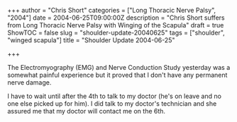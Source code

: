 +++
author = "Chris Short"
categories = ["Long Thoracic Nerve Palsy", "2004"]
date = 2004-06-25T09:00:00Z
description = "Chris Short suffers from Long Thoracic Nerve Palsy with Winging of the Scapula"
draft = true
ShowTOC = false
slug = "shoulder-update-20040625"
tags = ["shoulder", "winged scapula"]
title = "Shoulder Update 2004-06-25"

+++

The Electromyography (EMG) and Nerve Conduction Study yesterday was a somewhat painful experience but it proved that I don't have any permanent nerve damage.

I have to wait until after the 4th to talk to my doctor (he's on leave and no one else picked up for him). I did talk to my doctor's technician and she assured me that my doctor will contact me on the 6th.